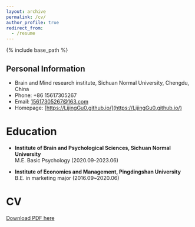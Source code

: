 ```yaml
---
layout: archive
permalink: /cv/
author_profile: true
redirect_from:
  - /resume
---
```


{% include base_path %}

Personal Information
------
- Brain and Mind research institute, Sichuan Normal University, Chengdu, China
- Phone: +86 15617305267
- Email: 15617305267@163.com
- Homepage:  [https://LijingGu0.github.io/](https://LijingGu0.github.io/)

Education
======
* **Institute of Brain and Psychological Sciences, Sichuan Normal University**<br>M.E. Basic Psychology (2020.09-2023.06)

* **Institute of Economics and Management, Pingdingshan University**<br>B.E. in marketing major (2016.09~2020.06)

CV
======

[Download PDF here](http://LijingGu0.github.io/files/LijingGuo_CV.pdf)
